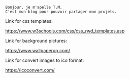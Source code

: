 `Bonjour, je m'apelle T.M.`
<br>
`C'est mon blog pour pouvoir partager mon projets.`



Link for css templates:

https://www.w3schools.com/css/css_rwd_templates.asp 

Link for background pictures:

https://www.wallpaperup.com/

Link for convert images to ico format:

https://icoconvert.com/
